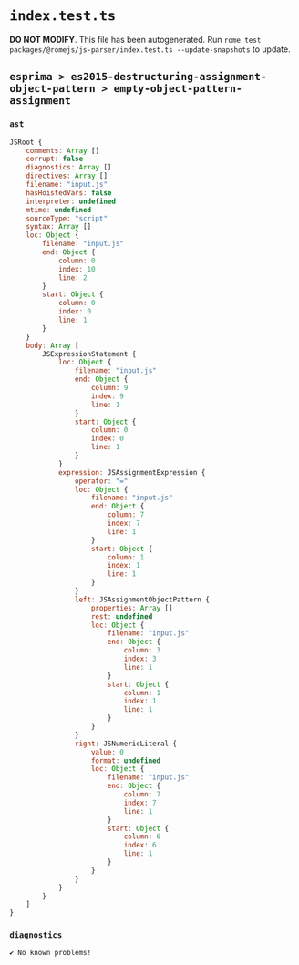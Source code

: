 # `index.test.ts`

**DO NOT MODIFY**. This file has been autogenerated. Run `rome test packages/@romejs/js-parser/index.test.ts --update-snapshots` to update.

## `esprima > es2015-destructuring-assignment-object-pattern > empty-object-pattern-assignment`

### `ast`

```javascript
JSRoot {
	comments: Array []
	corrupt: false
	diagnostics: Array []
	directives: Array []
	filename: "input.js"
	hasHoistedVars: false
	interpreter: undefined
	mtime: undefined
	sourceType: "script"
	syntax: Array []
	loc: Object {
		filename: "input.js"
		end: Object {
			column: 0
			index: 10
			line: 2
		}
		start: Object {
			column: 0
			index: 0
			line: 1
		}
	}
	body: Array [
		JSExpressionStatement {
			loc: Object {
				filename: "input.js"
				end: Object {
					column: 9
					index: 9
					line: 1
				}
				start: Object {
					column: 0
					index: 0
					line: 1
				}
			}
			expression: JSAssignmentExpression {
				operator: "="
				loc: Object {
					filename: "input.js"
					end: Object {
						column: 7
						index: 7
						line: 1
					}
					start: Object {
						column: 1
						index: 1
						line: 1
					}
				}
				left: JSAssignmentObjectPattern {
					properties: Array []
					rest: undefined
					loc: Object {
						filename: "input.js"
						end: Object {
							column: 3
							index: 3
							line: 1
						}
						start: Object {
							column: 1
							index: 1
							line: 1
						}
					}
				}
				right: JSNumericLiteral {
					value: 0
					format: undefined
					loc: Object {
						filename: "input.js"
						end: Object {
							column: 7
							index: 7
							line: 1
						}
						start: Object {
							column: 6
							index: 6
							line: 1
						}
					}
				}
			}
		}
	]
}
```

### `diagnostics`

```
✔ No known problems!

```
